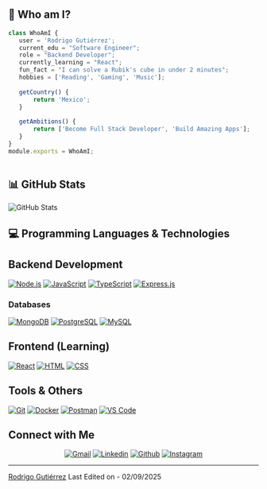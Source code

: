 
## 🌟 Who am I?

 ```js
 class WhoAmI {
    user = 'Rodrigo Gutiérrez';
    current_edu = "Software Engineer";
    role = "Backend Developer";
    currently_learning = "React";
    fun_fact = "I can solve a Rubik's cube in under 2 minutes";
    hobbies = ['Reading', 'Gaming', 'Music'];
    
    getCountry() {
        return 'Mexico';
    }
    
    getAmbitions() {
        return ['Become Full Stack Developer', 'Build Amazing Apps'];
    }
}
module.exports = WhoAmI;
	
 ```

## 📊 GitHub Stats

<img src="https://github-readme-stats.vercel.app/api?username=Nesli22&show_icons=true&count_private=true&theme=github_dark&hide_border=true" alt="GitHub Stats" /> 

## 💻 Programming Languages & Technologies

## Backend Development
<p>
    <a href="#"><img alt="Node.js" src="https://img.shields.io/badge/Node.js%20-%2343853D.svg?logo=node.js&logoColor=white"></a>
    <a href="#"><img alt="JavaScript" src="https://img.shields.io/badge/JavaScript%20-%23F7DF1E.svg?logo=javascript&logoColor=black"></a>
    <a href="#"><img alt="TypeScript" src="https://img.shields.io/badge/TypeScript%20-%23007ACC.svg?logo=typescript&logoColor=white"></a>
    <a href="#"><img alt="Express.js" src="https://img.shields.io/badge/Express.js%20-%23404d59.svg?logo=express&logoColor=white"></a>
</p>

### Databases
<p>
    <a href="#"><img alt="MongoDB" src="https://img.shields.io/badge/MongoDB%20-%234ea94b.svg?logo=mongodb&logoColor=white"></a>
    <a href="#"><img alt="PostgreSQL" src="https://img.shields.io/badge/PostgreSQL%20-%23316192.svg?logo=postgresql&logoColor=white"></a>
    <a href="#"><img alt="MySQL" src="https://img.shields.io/badge/MySQL%20-%2300f.svg?logo=mysql&logoColor=white"></a>
</p>

## Frontend (Learning)
<p>
    <a href="#"><img alt="React" src="https://img.shields.io/badge/React%20-%2320232a.svg?logo=react&logoColor=%2361DAFB"></a>
    <a href="#"><img alt="HTML" src="https://img.shields.io/badge/HTML%20-%23E34F26.svg?logo=html5&logoColor=white"></a>
    <a href="#"><img alt="CSS" src="https://img.shields.io/badge/CSS%20-%231572B6.svg?logo=css3&logoColor=white"></a>
</p>

## Tools & Others
<p>
    <a href="#"><img alt="Git" src="https://img.shields.io/badge/Git%20-%23F05033.svg?logo=git&logoColor=white"></a>
    <a href="#"><img alt="Docker" src="https://img.shields.io/badge/Docker%20-%230db7ed.svg?logo=docker&logoColor=white"></a>
    <a href="#"><img alt="Postman" src="https://img.shields.io/badge/Postman-FF6C37?logo=postman&logoColor=white"></a>
    <a href="#"><img alt="VS Code" src="https://img.shields.io/badge/VS%20Code-0078d4.svg?logo=visual-studio-code&logoColor=white"></a>
</p>

## Connect with Me


<p align="center">
  <a href="rdev.gutierrez@gmail.com"><img alt="Gmail" title="Rodrigo Gutiérrez Gmail" src="https://img.shields.io/badge/Gmail-D14836?style=for-the-badge&logo=gmail&logoColor=white"></a>
  <a href="https://linkedin.com/in/rodrigo-g-522b33202"><img alt="Linkedin" title="Rodrigo Gutiérrez Linkedin" src="https://img.shields.io/badge/LinkedIn-0077B5?style=for-the-badge&logo=linkedin&logoColor=white"></a>
  <a href="https://github.com/Nesli22"><img alt="Github" title="Rodrigo Gutiérrez Github" src="https://img.shields.io/badge/GitHub-100000?style=for-the-badge&logo=github&logoColor=white"></a>
  <a href="https://instagram.com/rodrigogtza"><img alt="Instagram" title="Rodrigo Gutiérrez Instagram" src="https://img.shields.io/badge/Instagram-E4405F?style=for-the-badge&logo=instagram&logoColor=white"></a>
 </p>

------
[Rodrigo Gutiérrez](https://github.com/Nesli22)
Last Edited on - 02/09/2025
